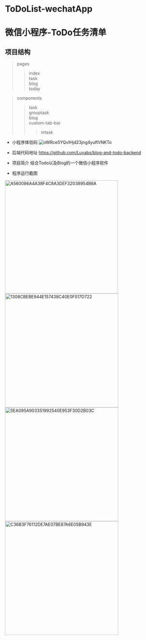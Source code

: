 # ToDoList-wechatApp
# 微信小程序-ToDo任务清单

## 项目结构
> pages  
> > index  
> > task  
> > blog  
> > today  

> components  
> > task   
> > grouptask  
> > blog  
> > custom-tab-bar  
> > > mtask 

- 小程序体验码
![oWRce5YQvIHjd23jng4yuftVNKTo](https://github.com/YEYUY/ToDoList-wechatApp/assets/73330368/c1cb7225-7416-4a96-af3b-61b83e23aaf8)
- 后端代码地址
  https://github.com/Luyabs/blog-and-todo-backend
- 项目简介
	结合Todo以及Blog的一个微信小程序软件
 
- 程序运行截图
<img width="374" alt="A560086A4A38F4C8A3DEF32038954B6A" src="https://github.com/YEYUY/ToDoList-wechatApp/assets/73330368/2f6089d6-5f19-4bc2-813a-0e18cc52e259">
<img width="376" alt="1308CBEBE944E157438C40E0F517D722" src="https://github.com/YEYUY/ToDoList-wechatApp/assets/73330368/4af65f83-f121-40c7-8a8f-fc4ddd1bfa47">
<img width="376" alt="5EA095A903351992540E953F30D2B03C" src="https://github.com/YEYUY/ToDoList-wechatApp/assets/73330368/6a478bd4-fafd-4cea-a34e-fb4846272df2">
<img width="376" alt="C36B3F76112DE7AE07BE87A6E05B943E" src="https://github.com/YEYUY/ToDoList-wechatApp/assets/73330368/3c981035-de23-4afe-b486-d1f3936b54f0">



